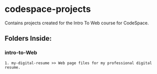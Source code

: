 # codespace-projects

Contains projects created for the Intro To Web course for CodeSpace.

## Folders Inside:

  ### intro-to-Web
    1. my-digital-resume >> Web page files for my professional digital resume.  
